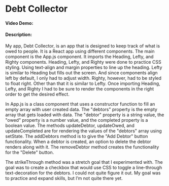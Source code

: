 # Debt Collector
#### Video Demo:  <URL HERE>
#### Description:
My app, Debt Collector, is an app that is designed to keep track of what is owed to people. It is a React app using different components. The main component is the App.js component. It imports the Heading, Lefty, and Righty components. Heading, Lefty, and Righty were done to practice CSS styling. Using text-align and margin properties to line up the heading. Lefty is similar to Heading but fills out the screen. And since components align left by default, I only had to adjust width. Righty, however, had to be styled to float right. Other than that it is similar to Lefty. Once importing Heading, Lefty, and Righty I had to be sure to render the components in the right order to get the desired effect.

In App.js is a class component that uses a constructor function to fill an empty array with user created data. The "debtors" property is the empty array that gets loaded with data. The "debtor" property is a string value, the "owed" property is a number value, and the completed property is a boolean value. The methods updateDebtor, updateOwed, and updateCompleted are for rendering the values of the "debtors" array using setState. The addDebtors method is to give the "Add Debtor" button functionality. When a debtor is created, an option to delete the debtor renders along with it. The removeDebtor method creates the functionality for the "Delete" button. 

The strikeThrough method was a stretch goal that I experimented with. The goal was to create a checkbox that would use CSS to toggle a line-through text-decoration for the debtors. I could not quite figure it out. My goal was to practice and expand skills, but I’m not quite there yet.

